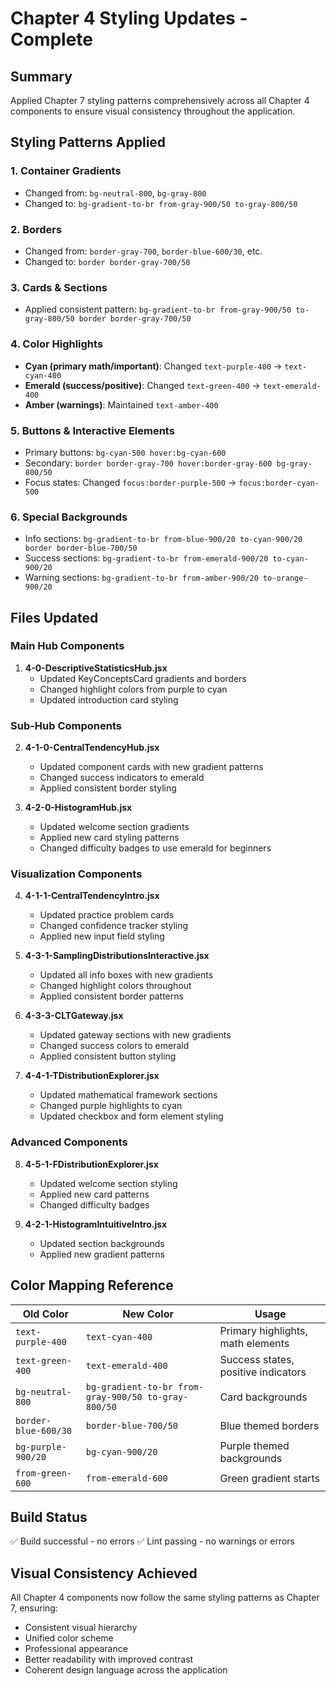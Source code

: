 # Chapter 4 Styling Updates - Complete

## Summary
Applied Chapter 7 styling patterns comprehensively across all Chapter 4 components to ensure visual consistency throughout the application.

## Styling Patterns Applied

### 1. Container Gradients
- Changed from: `bg-neutral-800`, `bg-gray-800`
- Changed to: `bg-gradient-to-br from-gray-900/50 to-gray-800/50`

### 2. Borders
- Changed from: `border-gray-700`, `border-blue-600/30`, etc.
- Changed to: `border border-gray-700/50`

### 3. Cards & Sections
- Applied consistent pattern: `bg-gradient-to-br from-gray-900/50 to-gray-800/50 border border-gray-700/50`

### 4. Color Highlights
- **Cyan (primary math/important)**: Changed `text-purple-400` → `text-cyan-400`
- **Emerald (success/positive)**: Changed `text-green-400` → `text-emerald-400`
- **Amber (warnings)**: Maintained `text-amber-400`

### 5. Buttons & Interactive Elements
- Primary buttons: `bg-cyan-500 hover:bg-cyan-600`
- Secondary: `border border-gray-700 hover:border-gray-600 bg-gray-800/50`
- Focus states: Changed `focus:border-purple-500` → `focus:border-cyan-500`

### 6. Special Backgrounds
- Info sections: `bg-gradient-to-br from-blue-900/20 to-cyan-900/20 border border-blue-700/50`
- Success sections: `bg-gradient-to-br from-emerald-900/20 to-cyan-900/20`
- Warning sections: `bg-gradient-to-br from-amber-900/20 to-orange-900/20`

## Files Updated

### Main Hub Components
1. **4-0-DescriptiveStatisticsHub.jsx**
   - Updated KeyConceptsCard gradients and borders
   - Changed highlight colors from purple to cyan
   - Updated introduction card styling

### Sub-Hub Components
2. **4-1-0-CentralTendencyHub.jsx**
   - Updated component cards with new gradient patterns
   - Changed success indicators to emerald
   - Applied consistent border styling

3. **4-2-0-HistogramHub.jsx**
   - Updated welcome section gradients
   - Applied new card styling patterns
   - Changed difficulty badges to use emerald for beginners

### Visualization Components
4. **4-1-1-CentralTendencyIntro.jsx**
   - Updated practice problem cards
   - Changed confidence tracker styling
   - Applied new input field styling

5. **4-3-1-SamplingDistributionsInteractive.jsx**
   - Updated all info boxes with new gradients
   - Changed highlight colors throughout
   - Applied consistent border patterns

6. **4-3-3-CLTGateway.jsx**
   - Updated gateway sections with new gradients
   - Changed success colors to emerald
   - Applied consistent button styling

7. **4-4-1-TDistributionExplorer.jsx**
   - Updated mathematical framework sections
   - Changed purple highlights to cyan
   - Updated checkbox and form element styling

### Advanced Components
8. **4-5-1-FDistributionExplorer.jsx**
   - Updated welcome section styling
   - Applied new card patterns
   - Changed difficulty badges

9. **4-2-1-HistogramIntuitiveIntro.jsx**
   - Updated section backgrounds
   - Applied new gradient patterns

## Color Mapping Reference

| Old Color | New Color | Usage |
|-----------|-----------|--------|
| `text-purple-400` | `text-cyan-400` | Primary highlights, math elements |
| `text-green-400` | `text-emerald-400` | Success states, positive indicators |
| `bg-neutral-800` | `bg-gradient-to-br from-gray-900/50 to-gray-800/50` | Card backgrounds |
| `border-blue-600/30` | `border-blue-700/50` | Blue themed borders |
| `bg-purple-900/20` | `bg-cyan-900/20` | Purple themed backgrounds |
| `from-green-600` | `from-emerald-600` | Green gradient starts |

## Build Status
✅ Build successful - no errors
✅ Lint passing - no warnings or errors

## Visual Consistency Achieved
All Chapter 4 components now follow the same styling patterns as Chapter 7, ensuring:
- Consistent visual hierarchy
- Unified color scheme
- Professional appearance
- Better readability with improved contrast
- Coherent design language across the application